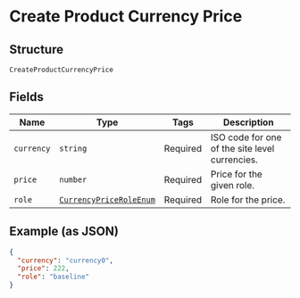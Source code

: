 
# Create Product Currency Price

## Structure

`CreateProductCurrencyPrice`

## Fields

| Name | Type | Tags | Description |
|  --- | --- | --- | --- |
| `currency` | `string` | Required | ISO code for one of the site level currencies. |
| `price` | `number` | Required | Price for the given role. |
| `role` | [`CurrencyPriceRoleEnum`](../../doc/models/currency-price-role-enum.md) | Required | Role for the price. |

## Example (as JSON)

```json
{
  "currency": "currency0",
  "price": 222,
  "role": "baseline"
}
```

